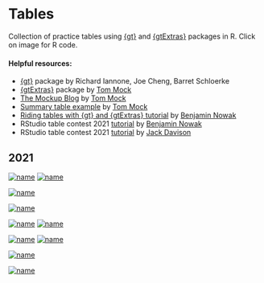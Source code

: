# Tables

Collection of practice tables using [{gt}](https://github.com/rstudio/gt) and [{gtExtras}](https://jthomasmock.github.io/gtExtras/) packages in R.  Click on image for R code. 

#### Helpful resources:
* [{gt}](https://github.com/rstudio/gt) package by Richard Iannone, Joe Cheng, Barret Schloerke
* [{gtExtras}](https://jthomasmock.github.io/gtExtras/) package by [Tom Mock](https://twitter.com/thomas_mock)
* [The Mockup Blog](https://themockup.blog/#category:tables) by [Tom Mock](https://twitter.com/thomas_mock)
* [Summary table example](https://twitter.com/thomas_mock/status/1444720200771899398) by [Tom Mock](https://twitter.com/thomas_mock)
* [Riding tables with {gt} and {gtExtras} tutorial](https://bjnnowak.netlify.app/2021/10/04/r-beautiful-tables-with-gt-and-gtextras/) by [Benjamin Nowak](https://twitter.com/BjnNowak)
* RStudio table contest 2021 [tutorial](https://twitter.com/BjnNowak/status/1472562727684124688) by [Benjamin Nowak](https://twitter.com/BjnNowak) 
* RStudio table contest 2021 [tutorial](https://twitter.com/JDavison_/status/1455487659833430021) by [Jack Davison](https://twitter.com/JDavison_) 

## 2021
[![name](https://github.com/leeolney3/Tables/blob/main/2021/displacement/displacement_t1.png)](https://github.com/leeolney3/Tables/tree/main/2021/displacement)
[![name](https://github.com/leeolney3/Tables/blob/main/2021/displacement/displacement_t2.png)](https://github.com/leeolney3/Tables/tree/main/2021/displacement)

[![name](https://github.com/leeolney3/Tables/blob/main/2021/halloween_candy/halloween_candy_t1.png)](https://github.com/leeolney3/Tables/tree/main/2021/halloween_candy)

[![name](https://github.com/leeolney3/Tables/blob/main/2021/dry_beans/dry_beans_t1.png)](https://github.com/leeolney3/Tables/tree/main/2021/dry_beans)

[![name](https://github.com/leeolney3/Tables/blob/main/2021/spiders/spiders_t1.png)](https://github.com/leeolney3/Tables/tree/main/2021/spiders)
[![name](https://github.com/leeolney3/Tables/blob/main/2021/spiders/spiders_t2.png)](https://github.com/leeolney3/Tables/tree/main/2021/spiders)

[![name](https://github.com/leeolney3/Tables/blob/main/2021/cricket/cricket_t1.png)](https://github.com/leeolney3/Tables/tree/main/2021/cricket)
[![name](https://github.com/leeolney3/Tables/blob/main/2021/cricket/cricket_t2.png)](https://github.com/leeolney3/Tables/tree/main/2021/cricket)

[![name](https://github.com/leeolney3/Tables/blob/main/2021/nber_papers/nber_papers_t1.png)](https://github.com/leeolney3/Tables/tree/main/2021/nber_papers)

[![name](https://github.com/leeolney3/Tables/blob/main/2021/f1_races/f1_races_t1.png)](https://github.com/leeolney3/Tables/tree/main/2021/f1_races)


